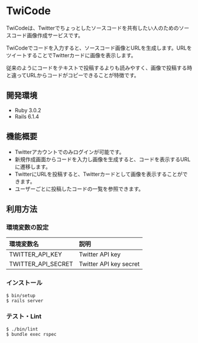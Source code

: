 # TwiCode
TwiCodeは、Twitterでちょっとしたソースコードを共有したい人のためのソースコード画像作成サービスです。

TwiCodeでコードを入力すると、ソースコード画像とURLを生成します。URLをツイートすることでTwitterカードに画像を表示します。

従来のようにコードをテキストで投稿するよりも読みやすく、画像で投稿する時と違ってURLからコードがコピーできることが特徴です。

## 開発環境
- Ruby 3.0.2
- Rails 6.1.4

## 機能概要
- Twitterアカウントでのみログインが可能です。
- 新規作成画面からコードを入力し画像を生成すると、コードを表示するURLに遷移します。
- TwitterにURLを投稿すると、Twitterカードとして画像を表示することができます。
- ユーザーごとに投稿したコードの一覧を参照できます。

## 利用方法

### 環境変数の設定
| 環境変数名 | 説明 |
| :--- | :--- |
| TWITTER_API_KEY | Twitter API key  |
| TWITTER_API_SECRET | Twitter API key secret |

### インストール
```
$ bin/setup
$ rails server
```

### テスト・Lint
```
$ ./bin/lint
$ bundle exec rspec
```
